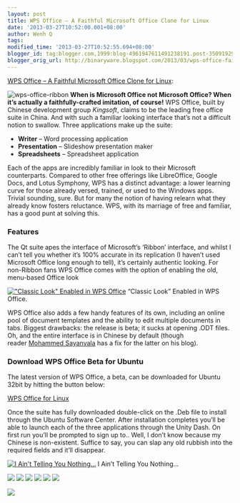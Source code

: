 ```yaml
---
layout: post
title: WPS Office – A Faithful Microsoft Office Clone for Linux
date: '2013-03-27T10:52:00.001+08:00'
author: Wenh Q
tags:
modified_time: '2013-03-27T10:52:55.694+08:00'
blogger_id: tag:blogger.com,1999:blog-4961947611491238191.post-3509192989329519458
blogger_orig_url: http://binaryware.blogspot.com/2013/03/wps-office-faithful-microsoft-office.html
---
```


[WPS Office – A Faithful Microsoft Office Clone for
Linux](http://feedproxy.google.com/~r/d0od/~3/oQzDMlynaI0/wps-office-for-linux-looks-like-microsoft-office-but-isnt):

![wps-office-ribbon](http://www.omgubuntu.co.uk/wp-content/uploads/2013/03/wps-office-ribbon-750x404.jpg)
**When is Microsoft Office not Microsoft Office? When it’s actually a
faithfully-crafted imitation, of course!**
WPS Office, built by Chinese development group *Kingsoft*, claims to be
the leading free office suite in China. And with such a familiar looking
interface that’s not a difficult notion to swallow.
Three applications make up the suite:

-   **Writer** – Word processing application
-   **Presentation** – Slideshow presentation maker
-   **Spreadsheets** – Spreadsheet application

Each of the apps are incredibly familiar in look to their Microsoft
counterparts.
Compared to other free offerings like LibreOffice, Google Docs, and
Lotus Symphony, WPS has a distinct advantage: a lower learning curve for
those already versed, trained, or used to the Windows apps.
Trivial sounding, sure. But for many the notion of having relearn what
they already know fosters reluctance. WPS, with its marriage of free and
familiar, has a good punt at solving this.

### Features

The Qt suite apes the interface of Microsoft’s ‘Ribbon’ interface, and
whilst I can’t tell you whether it’s 100% accurate in its replication (I
haven’t used Microsoft Office long enough to tell), it’s certainly
authentic looking.
For non-Ribbon fans WPS Office comes with the option of enabling the
old, menu-based Office look

[!["Classic Look" Enabled in WPS
Office](http://www.omgubuntu.co.uk/wp-content/uploads/2013/03/old-look-750x353.jpg)](http://www.omgubuntu.co.uk/wp-content/uploads/2013/03/old-look.jpg)
“Classic Look” Enabled in WPS Office.

WPS Office also adds a few handy features of its own, including an
online pool of document templates and the ability to edit multiple
documents in tabs.
Biggest drawbacks: the release is beta; it sucks at opening .ODT files.
Oh, and the entire interface is in Chinese by default (though
reader [Mohammed
Sayanvala](http://mosayanvala.wordpress.com/ "Mohammed Sayanvala") has a
fix for the latter on his blog).

### Download WPS Office Beta for Ubuntu

The latest version of WPS Office, a beta, can be downloaded for Ubuntu
32bit by hitting the button below:

[WPS Office for
Linux](http://wdl.cache.ijinshan.com/wps/download/Linux/unstable/wps-office_8.1.0.3724~b1p2_i386.deb "Download WPS Office for Linux")

Once the suite has fully downloaded double-click on the .Deb file to
install through the Ubuntu Software Center.
After installation completes you’ll be able to launch each of the three
applications through the Unity Dash.
On first run you’ll be prompted to sign up to.. Well, I don’t know
because my Chinese is non-existent. Suffice to say, you can slap any old
rubbish into the required fields and it’ll disappear.

[![I Ain't Telling You
Nothing...](http://www.omgubuntu.co.uk/wp-content/uploads/2013/03/sigh-up.jpg)](http://www.omgubuntu.co.uk/wp-content/uploads/2013/03/sigh-up.jpg)
I Ain’t Telling You Nothing…



[![](http://feeds.feedburner.com/~ff/d0od?i=oQzDMlynaI0:lIN3YhQCvAQ:wBxX2hOkimM)](http://feeds.feedburner.com/~ff/d0od?a=oQzDMlynaI0:lIN3YhQCvAQ:wBxX2hOkimM)
[![](http://feeds.feedburner.com/~ff/d0od?d=I9og5sOYxJI)](http://feeds.feedburner.com/~ff/d0od?a=oQzDMlynaI0:lIN3YhQCvAQ:I9og5sOYxJI)
[![](http://feeds.feedburner.com/~ff/d0od?d=qj6IDK7rITs)](http://feeds.feedburner.com/~ff/d0od?a=oQzDMlynaI0:lIN3YhQCvAQ:qj6IDK7rITs)
[![](http://feeds.feedburner.com/~ff/d0od?i=oQzDMlynaI0:lIN3YhQCvAQ:V_sGLiPBpWU)](http://feeds.feedburner.com/~ff/d0od?a=oQzDMlynaI0:lIN3YhQCvAQ:V_sGLiPBpWU)
[![](http://feeds.feedburner.com/~ff/d0od?i=oQzDMlynaI0:lIN3YhQCvAQ:gIN9vFwOqvQ)](http://feeds.feedburner.com/~ff/d0od?a=oQzDMlynaI0:lIN3YhQCvAQ:gIN9vFwOqvQ)
[![](http://feeds.feedburner.com/~ff/d0od?d=yIl2AUoC8zA)](http://feeds.feedburner.com/~ff/d0od?a=oQzDMlynaI0:lIN3YhQCvAQ:yIl2AUoC8zA)

![](http://feeds.feedburner.com/~r/d0od/~4/oQzDMlynaI0)
